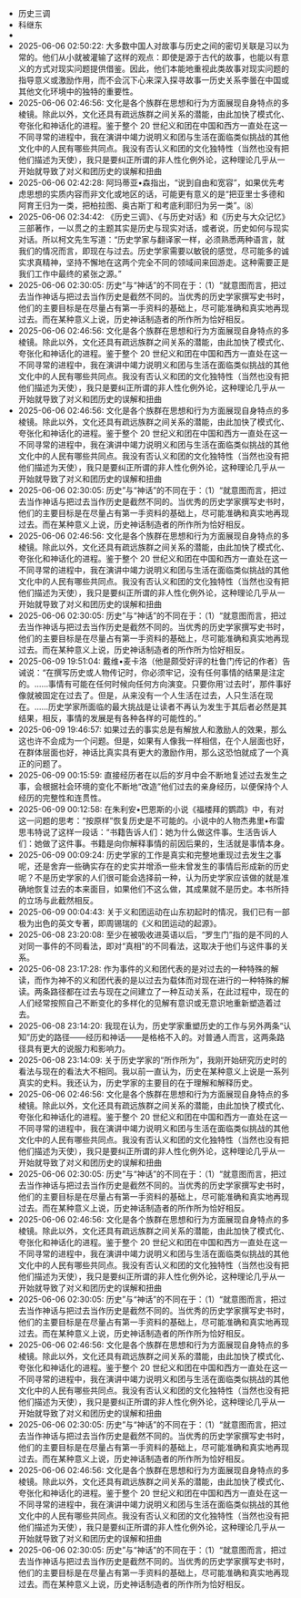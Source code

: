 - 历史三调
- 科继东
- 
- 2025-06-06 02:50:22: 大多数中国人对故事与历史之间的密切关联是习以为常的。他们从小就被灌输了这样的观点：即使是源于古代的故事，也能以有意义的方式对现实问题提供借鉴。因此，他们本能地重视此类故事对现实问题的指导意义或激励作用，而不会沉下心来深入探寻故事一历史关系李曇在中国或其他文化环境中的独特的重要性。
- 2025-06-06 02:46:56: 文化是各个族群在思想和行为方面展现自身特点的多棱镜。除此以外，文化还具有疏远族群之间关系的潜能，由此加快了模式化、夸张化和神话化的进程。鉴于整个 20 世纪义和团在中国和西方一直处在这一不同寻常的进程中，我在演讲中竭力说明义和团与生活在面临类似挑战的其他文化中的人民有哪些共同点。我没有否认义和团的文化独特性（当然也没有把他们描述为天使），我只是要纠正所谓的非人性化例外论，这种理论几乎从一开始就导致了对义和团历史的误解和扭曲
- 2025-06-06 02:42:28: 阿玛蒂亚•森指出，“说到自由和宽容”，如果优先考虑思想的实质内容而非文化或地区的话，可能更有意义的是“把亚里士多德和阿育王归为一类，把柏拉图、奥古斯丁和考底利耶归为另一类”。⑻
- 2025-06-06 02:34:42: 《历史三调》、《与历史对话》和《历史与大众记忆》三部著作，一以贯之的主题其实是历史与现实对话，或者说，历史如何与现实对话。所以柯文先生写道：“历史学家与翻译家一样，必须熟悉两种语言，就我们的情况而言，即现在与过去。历史学家需要以敏锐的感觉，尽可能多的诚实求真精神，坚持不懈地在这两个完全不同的领域间来回游走。这种需要正是我们工作中最终的紧张之源。”
- 2025-06-06 02:30:05: 历史”与“神话”的不同在于：（1）“就意图而言，把过去当作神话与把过去当作历史是截然不同的。当优秀的历史学家撰写史书时，他们的主要目标是在尽量占有第一手资料的基础上，尽可能准确和真实地再现过去。而在某种意义上说，历史神话制造者的所作所为恰好相反。
- 2025-06-06 02:46:56: 文化是各个族群在思想和行为方面展现自身特点的多棱镜。除此以外，文化还具有疏远族群之间关系的潜能，由此加快了模式化、夸张化和神话化的进程。鉴于整个 20 世纪义和团在中国和西方一直处在这一不同寻常的进程中，我在演讲中竭力说明义和团与生活在面临类似挑战的其他文化中的人民有哪些共同点。我没有否认义和团的文化独特性（当然也没有把他们描述为天使），我只是要纠正所谓的非人性化例外论，这种理论几乎从一开始就导致了对义和团历史的误解和扭曲
- 2025-06-06 02:46:56: 文化是各个族群在思想和行为方面展现自身特点的多棱镜。除此以外，文化还具有疏远族群之间关系的潜能，由此加快了模式化、夸张化和神话化的进程。鉴于整个 20 世纪义和团在中国和西方一直处在这一不同寻常的进程中，我在演讲中竭力说明义和团与生活在面临类似挑战的其他文化中的人民有哪些共同点。我没有否认义和团的文化独特性（当然也没有把他们描述为天使），我只是要纠正所谓的非人性化例外论，这种理论几乎从一开始就导致了对义和团历史的误解和扭曲
- 2025-06-06 02:30:05: 历史”与“神话”的不同在于：（1）“就意图而言，把过去当作神话与把过去当作历史是截然不同的。当优秀的历史学家撰写史书时，他们的主要目标是在尽量占有第一手资料的基础上，尽可能准确和真实地再现过去。而在某种意义上说，历史神话制造者的所作所为恰好相反。
- 2025-06-06 02:46:56: 文化是各个族群在思想和行为方面展现自身特点的多棱镜。除此以外，文化还具有疏远族群之间关系的潜能，由此加快了模式化、夸张化和神话化的进程。鉴于整个 20 世纪义和团在中国和西方一直处在这一不同寻常的进程中，我在演讲中竭力说明义和团与生活在面临类似挑战的其他文化中的人民有哪些共同点。我没有否认义和团的文化独特性（当然也没有把他们描述为天使），我只是要纠正所谓的非人性化例外论，这种理论几乎从一开始就导致了对义和团历史的误解和扭曲
- 2025-06-06 02:30:05: 历史”与“神话”的不同在于：（1）“就意图而言，把过去当作神话与把过去当作历史是截然不同的。当优秀的历史学家撰写史书时，他们的主要目标是在尽量占有第一手资料的基础上，尽可能准确和真实地再现过去。而在某种意义上说，历史神话制造者的所作所为恰好相反。
- 2025-06-09 19:51:04: 戴维•麦卡洛（他是颇受好评的杜鲁门传记的作者）告诫说：“在撰写历史或人物传记时，你必须牢记，没有任何事情的结果是注定的。……事情有可能在任何时候向任何方向演变。只要你用'过去时’，那件事好像就被固定在过去了。但是，从来没有一个人生活在过去，人只生活在现在。……历史学家所面临的最大挑战是让读者不再认为发生于其后者必然是其结果，相反，事情的发展是有各种各样的可能性的。”
- 2025-06-09 19:46:57: 如果过去的事实总是有解放人和激励人的效果，那么这也许不会成为一个问题。但是，如果有人像我一样相信，在个人层面也好，在群体层面也好，神话比真实具有更大的激励作用，那么这恐怕就成了一个真正的问题了。
- 2025-06-09 00:15:59: 直接经历者在以后的岁月中会不断地复述过去发生之事，会根据社会环境的变化不断地“改造”他们过去的亲身经历，以便保持个人经历的完整性和连贯性。
- 2025-06-09 00:12:58: 在朱利安•巴恩斯的小说《福楼拜的鹦鹉》中，有对这一问题的思考：“按原样”恢复历史是不可能的。小说中的人物杰弗里•布雷思韦特说了这样一段话：“书籍告诉人们：她为什么做这件事。生活告诉人们：她做了这件事。书籍是向你解释事情的前因后果的，生活就是事情本身。
- 2025-06-09 00:09:24: 历史学家的工作是真实和完整地重现过去发生之事呢，还是舍弃一些确实存在的史实并增添一些未曾发生的事情后形成新的历史呢？不是历史学家的人们很可能会选择前一种，认为历史学家应该做的就是准确地恢复过去的本来面目，如果他们不这么做，其成果就不是历史。本书所持的立场与此截然相反。
- 2025-06-09 00:04:43: 关于义和团运动在山东初起时的情况，我们已有一部极为出色的英文专著，即周锡瑞的《义和团运动的起源》。
- 2025-06-08 23:20:08: 至少在被吸收进英语以后，“罗生门”指的是不同的人对同一事件的不同看法，即对“真相”的不同看法，这取决于他们与这件事的关系。
- 2025-06-08 23:17:28: 作为事件的义和团代表的是对过去的一种特殊的解读，而作为神不的义和团代表的是以过去为载体而对现在进行的一种特殊的解读。两条路径都在过去与现在之间建立了一种互动关系，在此过程中，现在的人们经常按照自己不断变化的多样化的见解有意识或无意识地重新塑造着过去。
- 2025-06-08 23:14:20: 我现在认为，历史学家重塑历史的工作与另外两条“认知”历史的路径——经历和神话——是格格不入的。对普通人而言，这两条路径具有更大的说服力和影响力。
- 2025-06-08 23:14:09: 关于历史学家的“所作所为”，我刚开始研究历史时的看法与现在的看法大不相同。我以前一直认为，历史在某种意义上说是一系列真实的史料。我还认为，历史学家的主要目的在于理解和解释历史。
- 2025-06-06 02:46:56: 文化是各个族群在思想和行为方面展现自身特点的多棱镜。除此以外，文化还具有疏远族群之间关系的潜能，由此加快了模式化、夸张化和神话化的进程。鉴于整个 20 世纪义和团在中国和西方一直处在这一不同寻常的进程中，我在演讲中竭力说明义和团与生活在面临类似挑战的其他文化中的人民有哪些共同点。我没有否认义和团的文化独特性（当然也没有把他们描述为天使），我只是要纠正所谓的非人性化例外论，这种理论几乎从一开始就导致了对义和团历史的误解和扭曲
- 2025-06-06 02:30:05: 历史”与“神话”的不同在于：（1）“就意图而言，把过去当作神话与把过去当作历史是截然不同的。当优秀的历史学家撰写史书时，他们的主要目标是在尽量占有第一手资料的基础上，尽可能准确和真实地再现过去。而在某种意义上说，历史神话制造者的所作所为恰好相反。
- 2025-06-06 02:46:56: 文化是各个族群在思想和行为方面展现自身特点的多棱镜。除此以外，文化还具有疏远族群之间关系的潜能，由此加快了模式化、夸张化和神话化的进程。鉴于整个 20 世纪义和团在中国和西方一直处在这一不同寻常的进程中，我在演讲中竭力说明义和团与生活在面临类似挑战的其他文化中的人民有哪些共同点。我没有否认义和团的文化独特性（当然也没有把他们描述为天使），我只是要纠正所谓的非人性化例外论，这种理论几乎从一开始就导致了对义和团历史的误解和扭曲
- 2025-06-06 02:30:05: 历史”与“神话”的不同在于：（1）“就意图而言，把过去当作神话与把过去当作历史是截然不同的。当优秀的历史学家撰写史书时，他们的主要目标是在尽量占有第一手资料的基础上，尽可能准确和真实地再现过去。而在某种意义上说，历史神话制造者的所作所为恰好相反。
- 2025-06-06 02:46:56: 文化是各个族群在思想和行为方面展现自身特点的多棱镜。除此以外，文化还具有疏远族群之间关系的潜能，由此加快了模式化、夸张化和神话化的进程。鉴于整个 20 世纪义和团在中国和西方一直处在这一不同寻常的进程中，我在演讲中竭力说明义和团与生活在面临类似挑战的其他文化中的人民有哪些共同点。我没有否认义和团的文化独特性（当然也没有把他们描述为天使），我只是要纠正所谓的非人性化例外论，这种理论几乎从一开始就导致了对义和团历史的误解和扭曲
- 2025-06-06 02:30:05: 历史”与“神话”的不同在于：（1）“就意图而言，把过去当作神话与把过去当作历史是截然不同的。当优秀的历史学家撰写史书时，他们的主要目标是在尽量占有第一手资料的基础上，尽可能准确和真实地再现过去。而在某种意义上说，历史神话制造者的所作所为恰好相反。
- 2025-06-06 02:46:56: 文化是各个族群在思想和行为方面展现自身特点的多棱镜。除此以外，文化还具有疏远族群之间关系的潜能，由此加快了模式化、夸张化和神话化的进程。鉴于整个 20 世纪义和团在中国和西方一直处在这一不同寻常的进程中，我在演讲中竭力说明义和团与生活在面临类似挑战的其他文化中的人民有哪些共同点。我没有否认义和团的文化独特性（当然也没有把他们描述为天使），我只是要纠正所谓的非人性化例外论，这种理论几乎从一开始就导致了对义和团历史的误解和扭曲
- 2025-06-06 02:30:05: 历史”与“神话”的不同在于：（1）“就意图而言，把过去当作神话与把过去当作历史是截然不同的。当优秀的历史学家撰写史书时，他们的主要目标是在尽量占有第一手资料的基础上，尽可能准确和真实地再现过去。而在某种意义上说，历史神话制造者的所作所为恰好相反。
